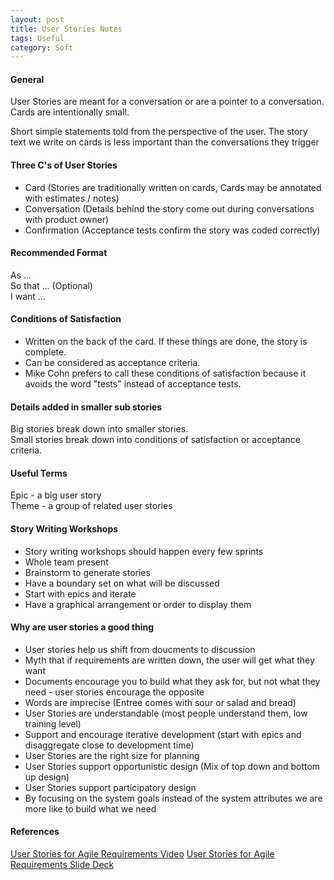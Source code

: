 ```yaml
---
layout: post
title: User Stories Notes
tags: Useful
category: Soft
---
```

#### General ####

User Stories are meant for a conversation or are a pointer to a conversation.
Cards are intentionally small.

Short simple statements told from the perspective of the user.
The story text we write on cards is less important than the conversations they trigger  

#### Three C's of User Stories ####

- Card (Stories are traditionally written on cards, Cards may be annotated with estimates / notes)
- Conversation (Details behind the story come out during conversations with product owner)
- Confirmation (Acceptance tests confirm the story was coded correctly)

#### Recommended Format ####

As ...  
So that ... (Optional)  
I want ...  

#### Conditions of Satisfaction ####

- Written on the back of the card. If these things are done, the story is complete.  
- Can be considered as acceptance criteria.
- Mike Cohn prefers to call these conditions of satisfaction because it avoids the word "tests" instead of acceptance tests.  

#### Details added in smaller sub stories ####

Big stories break down into smaller stories.  
Small stories break down into conditions of satisfaction or acceptance criteria.  

#### Useful Terms ####

Epic - a big user story  
Theme - a group of related user stories  

#### Story Writing Workshops ####

- Story writing workshops should happen every few sprints  
- Whole team present  
- Brainstorm to generate stories  
- Have a boundary set on what will be discussed  
- Start with epics and iterate  
- Have a graphical arrangement or order to display them  

#### Why are user stories a good thing ####

- User stories help us shift from doucments to discussion  
- Myth that if requirements are written down, the user will get what they want  
- Documents encourage you to build what they ask for, but not what they need - user stories encourage the opposite  
- Words are imprecise (Entree comes with sour or salad and bread)  
- User Stories are understandable (most people understand them, low training level)
- Support and encourage iterative development (start with epics and disaggregate close to development time)
- User Stories are the right size for planning  
- User Stories support opportunistic design (Mix of top down and bottom up design)  
- User Stories support participatory design  
- By focusing on the system goals instead of the system attributes we are more like to build what we need  

#### References ####

[User Stories for Agile Requirements Video](https://vimeo.com/97516290)
[User Stories for Agile Requirements Slide Deck](https://speakerdeck.com/mikecohn/user-stories-for-agile-requirements-ndc-2014)
